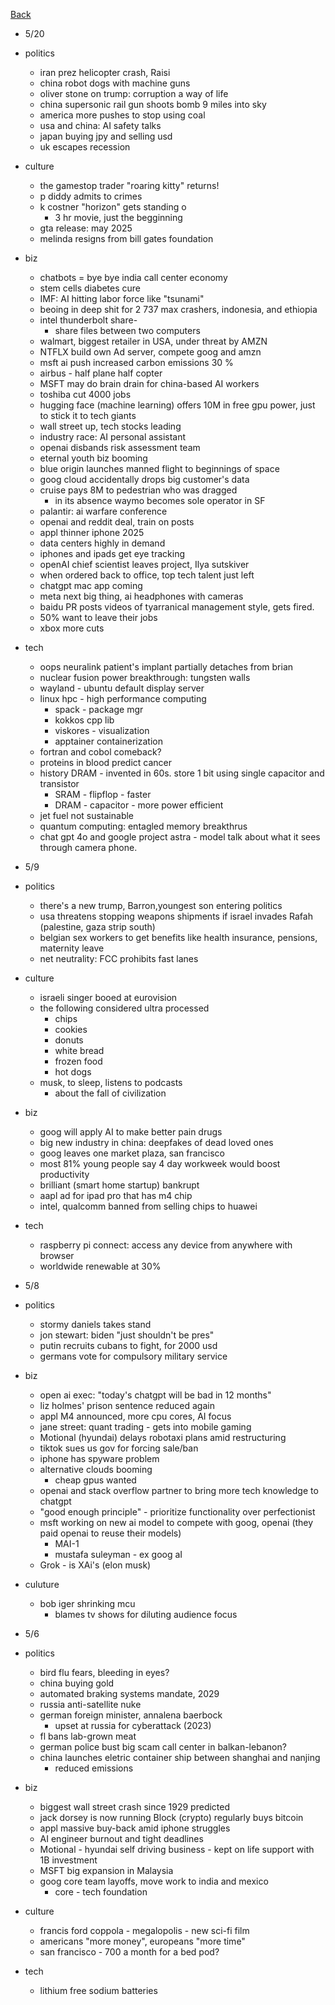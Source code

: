 [Back](./index.md)

- 5/20
- politics
  - iran prez helicopter crash, Raisi
  - china robot dogs with machine guns
  - oliver stone on trump: corruption a way of life
  - china supersonic rail gun shoots bomb 9 miles into sky
  - america more pushes to stop using coal
  - usa and china: AI safety talks
  - japan buying jpy and selling usd
  - uk escapes recession
- culture
  - the gamestop trader "roaring kitty" returns!
  - p diddy admits to crimes
  - k costner "horizon" gets standing o
    - 3 hr movie, just the begginning
  - gta release: may 2025
  - melinda resigns from bill gates foundation
- biz
  - chatbots = bye bye india call center economy
  - stem cells diabetes cure
  - IMF: AI hitting labor force like "tsunami"
  - beoing in deep shit for 2 737 max crashers, indonesia, and ethiopia
  - intel thunderbolt share-
    - share files between two computers
  - walmart, biggest retailer in USA, under threat by AMZN
  - NTFLX build own Ad server, compete goog and amzn
  - msft ai push increased carbon emissions 30 %
  - airbus - half plane half copter
  - MSFT may do brain drain for china-based AI workers
  - toshiba cut 4000 jobs
  - hugging face (machine learning) offers 10M in free gpu power, just to stick it to tech giants
  - wall street up, tech stocks leading
  - industry race: AI personal assistant
  - openai disbands risk assessment team
  - eternal youth biz booming
  - blue origin launches manned flight to beginnings of space
  - goog cloud accidentally drops big customer's data
  - cruise pays 8M to pedestrian who was dragged
    - in its absence waymo becomes sole operator in SF
  - palantir: ai warfare conference
  - openai and reddit deal, train on posts
  - appl thinner iphone 2025
  - data centers highly in demand
  - iphones and ipads get eye tracking
  - openAI chief scientist leaves project, Ilya sutskiver
  - when ordered back to office, top tech talent just left
  - chatgpt mac app coming
  - meta next big thing, ai headphones with cameras
  - baidu PR posts videos of tyarranical management style, gets fired.
  - 50% want to leave their jobs
  - xbox more cuts
- tech
  - oops neuralink patient's implant partially detaches from brian
  - nuclear fusion power breakthrough: tungsten walls
  - wayland - ubuntu default display server
  - linux hpc - high performance computing
    - spack - package mgr
    - kokkos cpp lib
    - viskores - visualization
    - apptainer containerization
  - fortran and cobol comeback?
  - proteins in blood predict cancer
  - history DRAM - invented in 60s.  store 1 bit using single capacitor and transistor
    - SRAM - flipflop - faster
    - DRAM - capacitor - more power efficient
  - jet fuel not sustainable
  - quantum computing: entagled memory breakthrus
  - chat gpt 4o and google project astra - model talk about what it sees through camera phone.

- 5/9
- politics
  - there's a new trump, Barron,youngest son entering politics
  - usa threatens stopping weapons shipments if israel invades Rafah (palestine, gaza strip south)
  - belgian sex workers to get benefits like health insurance, pensions, maternity leave
  - net neutrality: FCC prohibits fast lanes
- culture
  - israeli singer booed at eurovision
  - the following considered ultra processed
    - chips
    - cookies
    - donuts
    - white bread
    - frozen food
    - hot dogs
  - musk, to sleep, listens to podcasts
    - about the fall of civilization
- biz
  - goog will apply AI to make better pain drugs
  - big new industry in china: deepfakes of dead loved ones
  - goog leaves one market plaza, san francisco
  - most 81% young people say 4 day workweek would boost productivity
  - brilliant (smart home startup) bankrupt
  - aapl ad for ipad pro that has m4 chip
  - intel, qualcomm banned from selling chips to huawei
- tech
  - raspberry pi connect: access any device from anywhere with browser
  - worldwide renewable at 30%

- 5/8
- politics
  - stormy daniels takes stand
  - jon stewart: biden "just shouldn't be pres"
  - putin recruits cubans to fight, for 2000 usd
  - germans vote for compulsory military service
- biz
  - open ai exec: "today's chatgpt will be bad in 12 months"
  - liz holmes' prison sentence reduced again
  - appl M4 announced, more cpu cores, AI focus
  - jane street: quant trading - gets into mobile gaming
  - Motional (hyundai) delays robotaxi plans amid restructuring
  - tiktok sues us gov for forcing sale/ban
  - iphone has spyware problem
  - alternative clouds booming
    - cheap gpus wanted
  - openai and stack overflow partner to bring more tech knowledge to chatgpt
  - "good enough principle" - prioritize functionality over perfectionist
  - msft working on new ai model to compete with goog, openai (they paid openai to reuse their models)
    - MAI-1
    - mustafa suleyman - ex goog aI
  - Grok - is XAi's (elon musk)
- culuture
  - bob iger shrinking mcu
    - blames tv shows for diluting audience focus

- 5/6
- politics
  - bird flu fears, bleeding in eyes?
  - china buying gold
  - automated braking systems mandate, 2029
  - russia anti-satellite nuke
  - german foreign minister, annalena baerbock
    - upset at russia for cyberattack (2023)
  - fl bans lab-grown meat
  - german police bust big scam call center in balkan-lebanon?
  - china launches eletric container ship between shanghai and nanjing
    - reduced emissions
- biz
  - biggest wall street crash since 1929 predicted
  - jack dorsey is now running Block (crypto) regularly buys bitcoin
  - appl massive buy-back amid iphone struggles
  - AI engineer burnout and tight deadlines
  - Motional - hyundai self driving business - kept on life support with 1B investment
  - MSFT big expansion in Malaysia
  - goog core team layoffs, move work to india and mexico
    - core - tech foundation
- culture
  - francis ford coppola - megalopolis - new sci-fi film
  - americans "more money", europeans "more time"
  - san francisco - 700 a month for a bed pod?
- tech
  - lithium free sodium batteries